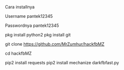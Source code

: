 Cara installnya 

Username
pantek12345 

Passwordnya 
pantek12345

pkg install python2 
pkg install git

git clone https://github.com/MrZumhur/hackfbMZ

cd hackfbMZ

pip2 install requests 
pip2 install mechanize 
darkfbfast.py
